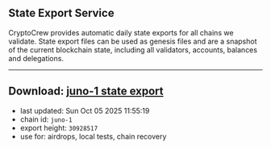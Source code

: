 ## State Export Service
CryptoCrew provides automatic daily state exports for all chains we validate. State export files can be used as genesis files and are a snapshot of the current blockchain state, including all validators, accounts, balances and delegations.

---
**Download: [juno-1 state export](https://dl-eu2.ccvalidators.com/SERVICE/juno/juno-1_export_30928517.json)**
---

- last updated: Sun Oct 05 2025 11:55:19
- chain id: `juno-1`
- export height: `30928517`
- use for: airdrops, local tests, chain recovery
